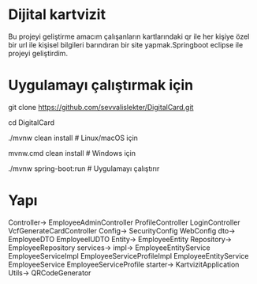 # Dijital kartvizit 
Bu projeyi geliştirme amacım çalışanların kartlarındaki qr ile her kişiye özel bir url ile kişisel bilgileri barındıran bir site yapmak.Springboot eclipse ile projeyi geliştirdim.
# Uygulamayı çalıştırmak için
git clone https://github.com/sevvalislekter/DigitalCard.git

cd DigitalCard

./mvnw clean install         # Linux/macOS için

mvnw.cmd clean install       # Windows için

./mvnw spring-boot:run       # Uygulamayı çalıştırır

# Yapı
Controller->
           EmployeeAdminController
           ProfileController
           LoginController
           VcfGenerateCardController
Config->
           SecurityConfig
           WebConfig
dto->
           EmployeeDTO
           EmployeeIUDTO
Entity->
           EmployeeEntity
Repository->
           EmployeeRepository
services->
           impl-> 
                  EmployeeEntityService
                  EmployeeServiceImpl
                  EmployeeServiceProfileImpl
          EmployeeEntityService
          EmployeeService
          EmployeeServiceProfile
starter->
          KartvizitApplication
Utils->
          QRCodeGenerator

                
    
